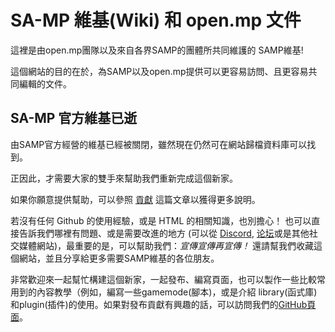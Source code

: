 # SA-MP 維基(Wiki) 和 open.mp 文件

這裡是由open.mp團隊以及來自各界SAMP的團體所共同維護的 SAMP維基!

這個網站的目的在於，為SAMP以及open.mp提供可以更容易訪問、且更容易共同編輯的文件。

## SA-MP 官方維基已逝

由SAMP官方經營的維基已經被關閉，雖然現在仍然可在網站歸檔資料庫可以找到。

正因此，才需要大家的雙手來幫助我們重新完成這個新家。

如果你願意提供幫助，可以參照 [貢獻](/docs/meta/Contributing) 這篇文章以獲得更多說明。

若沒有任何 Github 的使用經驗，或是 HTML 的相關知識，也別擔心！ 也可以直接告訴我們哪裡有問題、或是需要改進的地方 (可以從 [Discord](https://discord.gg/samp), [论坛](https://forum.open.mp)或是其他社交媒體網站)，最重要的是，可以幫助我們：_宣傳宣傳再宣傳！_ 還請幫我們收藏這個網站，並且分享給更多需要SAMP維基的各位朋友。

非常歡迎來一起幫忙構建這個新家，一起發布、編寫頁面，也可以製作一些比較常用到的內容教學（例如，編寫一些gamemode(腳本)，或是介紹 library(函式庫)和plugin(插件)的使用。如果對發布貢獻有興趣的話，可以訪問我們的[GitHub頁面](https://github.com/openmultiplayer/web)。
